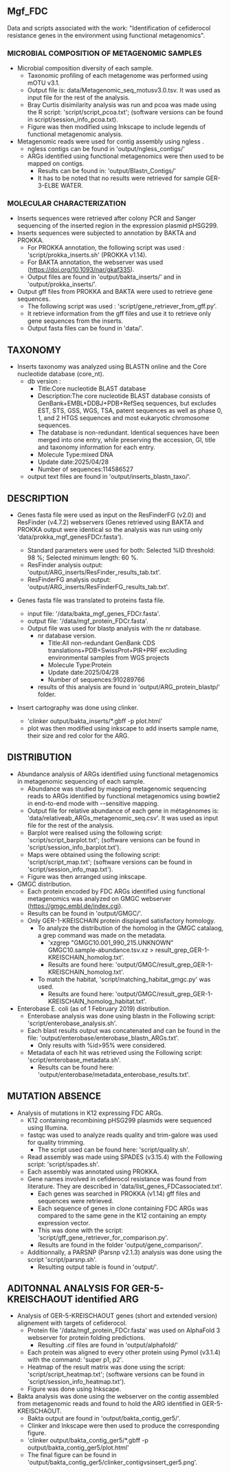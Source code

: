 ## Mgf_FDC ##
Data and scripts associated with the work: "Identification of cefiderocol resistance genes in the environment using functional metagenomics".

### MICROBIAL COMPOSITION OF METAGENOMIC SAMPLES

- Microbial composition diversity of each sample.
	- Taxonomic profiling of each metagenome was performed using mOTU v3.1.
	- Output file is: data/Metagenomic_seq_motusv3.0.tsv. It was used as input file for the rest of the analysis.
	- Bray Curtis disimilarity analysis was run and pcoa was made using the R script: 'script/script_pcoa.txt'; (software versions can be found in script/session_info_pcoa.txt).
	- Figure was then modified using Inkscape to include legends of functional metagenomic analysis.
- Metagenomic reads were used for contig assembly using ngless .
	- ngless contigs can be found in 'output/ngless_contigs/'
	- ARGs identified using functional metagenomics were then used to be mapped on contigs. 
		- Results can be found in: 'output/Blastn_Contigs/' 
		- It has to be noted that no results were retrieved for sample GER-3-ELBE WATER.

### MOLECULAR CHARACTERIZATION

- Inserts sequences were retrieved after colony PCR and Sanger sequencing of the inserted region in the expression plasmid pHSG299.
- Inserts sequences were subjected to annotation by BAKTA and PROKKA.
	- For PROKKA annotation, the following script was used : 'script/prokka_inserts.sh' (PROKKA v1.14).
	- For BAKTA annotation, the webserver was used (https://doi.org/10.1093/nar/gkaf335).
	- Output files are found in 'output/bakta_inserts/' and in 'output/prokka_inserts/'.
- Output gff files from PROKKA and BAKTA were used to retrieve gene sequences. 
	- The following script was used : 'script/gene_retriever_from_gff.py'. 
	- It retrieve information from the gff files and use it to retrieve only gene sequences from the inserts.
	- Output fasta files can be found in 'data/'.

## TAXONOMY
- Inserts taxonomy was analyzed using BLASTN online and the Core nucleotide database (core_nt).
	- db version : 
		- Title:Core nucleotide BLAST database
	 	- Description:The core nucleotide BLAST database consists of GenBank+EMBL+DDBJ+PDB+RefSeq sequences, but excludes EST, STS, GSS, WGS, TSA, patent sequences as well as phase 0, 1, and 2 HTGS sequences and most eukaryotic chromosome sequences. 
 		- The database is non-redundant. Identical sequences have been merged into one entry, while preserving the accession, GI, title and taxonomy information for each entry.
	 	- Molecule Type:mixed DNA
	 	- Update date:2025/04/28
	 	- Number of sequences:114586527
	- output text files are found in 'output/inserts_blastn_taxo/'.


## DESCRIPTION
- Genes fasta file were used as input on the ResFinderFG (v2.0) and ResFinder (v4.7.2) webservers (Genes retrieved using BAKTA and PROKKA output were identical so the analysis was run using only 'data/prokka_mgf_genesFDCr.fasta'). 
	- Standard parameters were used for both: Selected %ID threshold:  98 %; Selected minimum length:  60 %.
	- ResFinder analysis output: 'output/ARG_inserts/ResFinder_results_tab.txt'.
	- ResFinderFG analysis output: 'output/ARG_inserts/ResFinderFG_results_tab.txt'.

- Genes fasta file was translated to proteins fasta file.
	- input file: '/data/bakta_mgf_genes_FDCr.fasta'.
	- output file: '/data/mgf_protein_FDCr.fasta'.
	- Output file was used for blastp analysis with the nr database. 
		- nr database version.
			- Title:All non-redundant GenBank CDS translations+PDB+SwissProt+PIR+PRF excluding environmental samples from WGS projects
	 		- Molecule Type:Protein
 			- Update date:2025/04/28
 			- Number of sequences:910289766
		- results of this analysis are found in 'output/ARG_protein_blastp/' folder.

- Insert cartography was done using clinker.
	- 'clinker output/bakta_inserts/*.gbff -p plot.html'
	- plot was then modified using inkscape to add inserts sample name, their size and red color for the ARG.

## DISTRIBUTION

- Abundance analysis of ARGs identified using functional metagenomics in metagenomic sequencing of each sample. 
	- Abundance was studied by mapping metagenomic sequencing reads to ARGs identified by functional metagenomics using bowtie2 in end-to-end mode with --sensitive mapping. 
	- Output file for relative abundance of each gene in métagénomes is: 'data/relativeab_ARGs_metagenomic_seq.csv'. It was used as input file for the rest of the analysis. 
	- Barplot were realised using the following script:  'script/script_barplot.txt'; (software versions can be found in 'script/session_info_barplot.txt').
	- Maps were obtained using the following script: 'script/script_map.txt'; (software versions can be found in 'script/session_info_map.txt').
	- Figure was then arranged using inkscape.
- GMGC distribution.
	- Each protein encoded by FDC ARGs identified using functional metagenomics was analyzed on GMGC webserver (https://gmgc.embl.de/index.cgi). 
	- Results can be found in 'output/GMGC/'.
	- Only GER-1-KREISCHAIN protein displayed satisfactory homology.
		- To analyze the distribution of the homolog in the GMGC catalaog, a grep command was made on the metadata.
			- 'xzgrep "GMGC10.001_990_215.UNKNOWN" GMGC10.sample-abundance.tsv.xz > result_grep_GER-1-KREISCHAIN_homolog.txt'.
			- Results are found here: 'output/GMGC/result_grep_GER-1-KREISCHAIN_homolog.txt'.
		- To match the habitat, 'script/matching_habitat_gmgc.py' was used.
			- Results are found here: 'output/GMGC/result_grep_GER-1-KREISCHAIN_homolog_habitat.txt'.
- Enterobase E. coli (as of 1 February 2019) distribution.
	- Enterobase analysis was done using blastn in the Following script: 'script/enterobase_analysis.sh'.
	- Each blast results output was concatenated and can be found in the file: 'output/enterobase/enterobase_blastn_ARGs.txt'.
		- Only results with %id>95% were considered.
	- Metadata of each hit was retrieved using the Following script: 'script/enterobase_metadata.sh'.
		- Results can be found here: 'output/enterobase/metadata_enterobase_results.txt'.

## MUTATION ABSENCE
- Analysis of mutations in K12 expressing FDC ARGs.
	- K12 containing recombining pHSG299 plasmids were sequenced using Illumina.
	- fastqc was used to analyze reads quality and trim-galore was used for quality trimming. 
		- The script used can be found here: 'script/quality.sh'.
	- Read assembly was made using SPADES (v3.15.4) with the Following script: 'script/spades.sh'.
	- Each assembly was annotated using PROKKA. 
	- Gene names involved in cefiderocol resistance was found from literature. They are described in 'data/list_genes_FDCassociated.txt'.
		- Each genes was searched in PROKKA (v1.14) gff files and sequences were retrieved. 
		- Each sequence of genes in clone containing FDC ARGs was compared to the same gene in the K12 containing an empty expression vector. 
		- This was done with the script: 'script/gff_gene_retriever_for_comparison.py'.
		- Results are found in the folder 'output/gene_comparison/'.
	- Additionnally, a PARSNP (Parsnp v2.1.3) analysis was done using the script 'script/parsnp.sh'.
		- Resulting output table is found in 'output/'.

## ADITONNAL ANALYSIS FOR GER-5-KREISCHAOUT identified ARG
- Analysis of GER-5-KREISCHAOUT genes (short and extended version) alignement with targets of cefiderocol.
	- Protein file '/data/mgf_protein_FDCr.fasta' was used on AlphaFold 3 webserver for protein folding predictions.
		- Resulting .cif files are found in 'output/alphafold/'
	- Each protein was aligned to every other protein using Pymol (v3.1.4) with the command: 'super p1, p2'.
	- Heatmap of the result matrix was done using the script: 'script/script_heatmap.txt'; (software versions can be found in 'script/session_info_heatmap.txt').
	- Figure was done using Inkscape.
- Bakta analysis was done using the webserver on the contig assembled from metagenomic reads and found to hold the ARG identified in GER-5-KREISCHAOUT.
	- Bakta output are found in 'output/bakta_contig_ger5/'.
	- Clinker and Inkscape were then used to produce the corresponding figure.
	- 'clinker output/bakta_contig_ger5/*.gbff -p output/bakta_contig_ger5/plot.html'
	- The final figure can be found in 'output/bakta_contig_ger5/clinker_contigvsinsert_ger5.png'.





	

	
	





	
	

